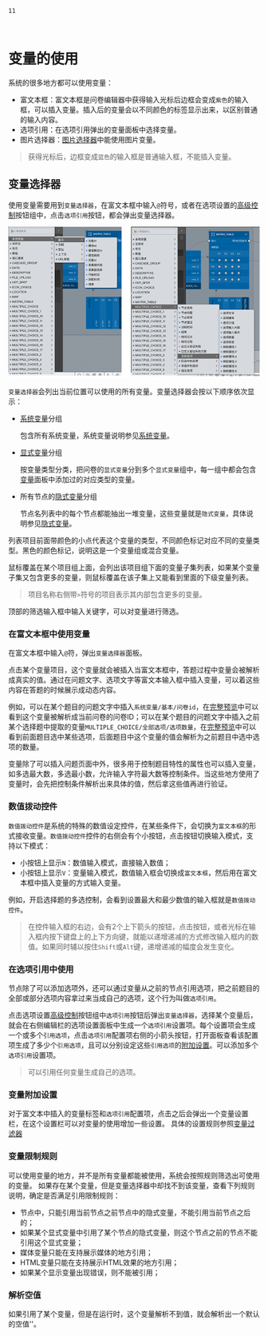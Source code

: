 ```index
11
```
```tag

```
```summary
```

# 变量的使用

系统的很多地方都可以使用变量：
+ 富文本框：富文本框是问卷编辑器中获得输入光标后边框会变成`紫色`的输入框，可以插入变量。插入后的变量会以不同颜色的标签显示出来，以区别普通的输入内容。
+ 选项引用：在选项引用弹出的变量面板中选择变量。
+ 图片选择器：[图片选择器](../media/image.md)中能使用图片变量。

> 获得光标后，边框变成`蓝色`的输入框是普通输入框，不能插入变量。

## 变量选择器
使用变量需要用到`变量选择器`，在富文本框中输入`@`符号，或者在选项设置的[高级控制](../node-setting/option.md#高级控制)按钮组中，点击`选项引用`按钮，都会弹出变量选择器。

<img src='./images/var-select.png'>

`变量选择器`会列出当前位置可以使用的所有变量。变量选择器会按以下顺序依次显示：
+ [系统变量](./build-in.md)分组
  
  包含所有系统变量，系统变量说明参见[系统变量](./build-in.md)。

+ [显式变量](./concept.md#显式变量)分组
  
  按变量类型分类，把问卷的`显式变量`分到多个`显式变量`组中，每一组中都会包含[变量](../layout/toolbar.md#自定义变量)面板中添加过的对应类型的变量。

+ 所有节点的[隐式变量](./implicit.md)分组
  
  节点名列表中的每个节点都能抽出一堆变量，这些变量就是`隐式变量`，具体说明参见[隐式变量](../variable/implicit.md)。

列表项目前面带颜色的小点代表这个变量的类型，不同颜色标记对应不同的变量类型。黑色的颜色标记，说明这是一个变量组或混合变量。

鼠标覆盖在某个项目组上面，会列出该项目组下面的变量子集列表，如果某个变量子集又包含更多的变量，则鼠标覆盖在该子集上又能看到里面的下级变量列表。

> 项目名称右侧带`>`符号的项目表示其内部包含更多的变量。

顶部的筛选输入框中输入关键字，可以对变量进行筛选。

### 在富文本框中使用变量

在富文本框中输入`@`符，弹出`变量选择器`面板。

点击某个变量项目，这个变量就会被插入当富文本框中，答题过程中变量会被解析成真实的值。通过在问题文字、选项文字等富文本输入框中插入变量，可以着这些内容在答题的时候展示成动态内容。

例如，可以在某个题目的问题文字中插入`系统变量/基本/问卷id`，在[完整预览](../preview/full.md)中可以看到这个变量被解析成当前问卷的问卷ID；可以在某个题目的问题文字中插入之前某个选择题中提取的变量`MULTIPLE_CHOICE/全部选项/选项数量`，在[完整预览](../preview/full.md)中可以看到前面题目选中某些选项，后面题目中这个变量的值会解析为之前题目中选中选项的数量。

变量除了可以插入问题页面中外，很多用于控制题目特性的属性也可以插入变量，如多选最大数，多选最小数，允许输入字符最大数等控制条件。当这些地方使用了变量时，会先把控制条件解析出来具体的值，然后拿这些值再进行验证。

### 数值拨动控件
`数值拨动控件`是系统的特殊的数值设定控件，在某些条件下，会切换为`富文本框`的形式接收变量。`数值拨动控件`控件的右侧会有个小按钮，点击按钮切换输入模式，支持以下模式：
+ 小按钮上显示`N`：数值输入模式，直接输入数值；
+ 小按钮上显示`V`：变量输入模式，数值输入框会切换成`富文本框`，然后用在富文本框中插入变量的方式输入变量。

例如，开启选择题的多选控制，会看到设置最大和最少数值的输入框就是`数值拨动控件`。

> 在控件输入框的右边，会有2个上下箭头的按钮，点击按钮，或者光标在输入框内按下键盘上的上下方向键，就能以递增递减的方式修改输入框内的数值。如果同时辅以按住`Shift`或`Alt`键，递增递减的幅度会发生变化。

### 在选项引用中使用

节点除了可以添加选项外，还可以通过变量从之前的节点引用选项，把之前题目的全部或部分选项内容拿过来当成自己的选项，这个行为叫做`选项引用`。

点击选项设置[高级控制](../node-setting/option.md#高级控制)按钮组中`选项引用`按钮后弹出`变量选择器`，选择某个变量后，就会在右侧编辑栏的选项设置面板中生成一个`选项引用`设置项。每个设置项会生成一个或多个`引用选项`，点击`选项引用`配置项右侧的小箭头按钮，打开面板查看该配置项生成了多少个`引用选项`，且可以分别设定这些`引用选项`的[附加设置](../node-setting/option.md#附加设置)。可以添加多个`选项引用`设置项。

> 可以引用任何变量生成自己的选项。

### 变量附加设置

对于富文本中插入的变量标签和`选项引用`配置项，点击之后会弹出一个变量设置栏，在这个设置栏可以对变量的使用增加一些设置。
具体的设置规则参照[变量过滤器](./filter.md)

### 变量限制规则

可以使用变量的地方，并不是所有变量都能被使用，系统会按照规则筛选出可使用的变量。
如果存在某个变量，但是变量选择器中却找不到该变量，查看下列规则说明，确定是否满足引用限制规则：

+ 节点中，只能引用当前节点之前节点中的隐式变量，不能引用当前节点之后的；
+ 如果某个显式变量中引用了某个节点的隐式变量，则这个节点之前的节点不能引用这个显式变量；
+ 媒体变量只能在支持展示媒体的地方引用；
+ HTML变量只能在支持展示HTML效果的地方引用；
+ 如果某个显示变量出现错误，则不能被引用；

### 解析空值
如果引用了某个变量，但是在运行时，这个变量解析不到值，就会解析出一个默认的空值''。


